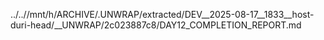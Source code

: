 ../..//mnt/h/ARCHIVE/.UNWRAP/extracted/DEV__2025-08-17__1833__host-duri-head/__UNWRAP/2c023887c8/DAY12_COMPLETION_REPORT.md